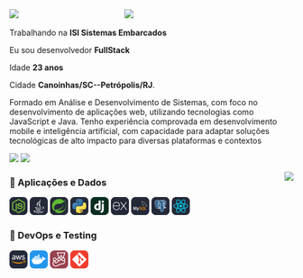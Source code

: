 <img src="https://media3.giphy.com/media/v1.Y2lkPTc5MGI3NjExejVsZXE3cG11ZWNueDNtcmJmazF6bnU1dzZkazh0MGlsYXN6aXYzaiZlcD12MV9pbnRlcm5hbF9naWZfYnlfaWQmY3Q9cw/SHjOSDkKZ18qOHA5B5/giphy.gif" min-width="300px" max-width="300px" width="300px" align="right" >

<img src="https://img.shields.io/static/v1?label=Overview&message=AlexandreJusten&color=f8efd4&style=for-the-badge&logo=GitHub">

<p>

Trabalhando na **ISI Sistemas Embarcados**<br/>

Eu sou desenvolvedor **FullStack**<br/>

Idade **23 anos**<br/>

Cidade **Canoinhas/SC--Petrópolis/RJ**.


Formado em Análise e Desenvolvimento de Sistemas, com foco no desenvolvimento de aplicações web,
utilizando tecnologias como JavaScript e Java. Tenho experiência comprovada em desenvolvimento
mobile e inteligência artificial, com capacidade para adaptar soluções tecnológicas de alto impacto para
diversas plataformas e contextos 

</p>


  <a href="https://www.instagram.com/alexandre.justen" alt="Instagram"  target=”_blank”><img src="https://img.shields.io/badge/-Instagram-f8efd4?style=flat-square&labelColor=545554&logo=instagram&logoColor=white&link=alexandrejustenfilho%22"/></a>
  <a href="https://www.linkedin.com/in/alexandre-justen-filho" alt="Linkedin"  target=”_blank”><img src="https://img.shields.io/badge/-Linkedin-f8efd4?style=flat-square&labelColor=545554&logo=linkedin&logoColor=white&link=alexandrejustenfilho%22"/></a>

<img src="https://github-readme-stats.vercel.app/api?username=alexandrejusten&show_icons=true&theme=dark&cache_seconds=2300" align="right">


### 🔘 Aplicações e Dados
<code><img height="32" src="https://github.com/tandpfun/skill-icons/blob/main/icons/NodeJS-Dark.svg" alt="Node.js"/></code>
<code><img height="32" src="https://github.com/tandpfun/skill-icons/blob/main/icons/Java-Dark.svg" alt="Java"/></code>
<code><img height="32" src="https://github.com/tandpfun/skill-icons/blob/main/icons/Spring-Dark.svg" alt="Spring Boot"/></code>
<code><img height="32" src="https://github.com/tandpfun/skill-icons/blob/main/icons/Python-Dark.svg" alt="Python"/></code>
<code><img height="32" src="https://github.com/tandpfun/skill-icons/blob/main/icons/Django.svg" alt="Django"/></code>
<code><img height="32" src="https://github.com/tandpfun/skill-icons/blob/main/icons/ExpressJS-Dark.svg" alt="Express"/></code>
<code><img height="32" src="https://github.com/tandpfun/skill-icons/blob/main/icons/MySQL-Dark.svg" alt="MySQL"/></code>
<code><img height="32" src="https://github.com/tandpfun/skill-icons/blob/main/icons/PostgreSQL-Dark.svg" alt="PostgreSQL"/></code>
<code><img height="32" src="https://github.com/tandpfun/skill-icons/blob/main/icons/React-Dark.svg" alt="React"/></code>

### 🔘 DevOps e Testing
<code><img height="32" src="https://github.com/tandpfun/skill-icons/blob/main/icons/AWS-Dark.svg" alt="AWS"/></code>
<code><img height="32" src="https://github.com/tandpfun/skill-icons/blob/main/icons/Docker.svg" alt="Docker"/></code>
<code><img height="32" src="https://github.com/tandpfun/skill-icons/blob/main/icons/Jest.svg" alt="Jest"/></code>
<code><img height="32" src="https://github.com/tandpfun/skill-icons/blob/main/icons/Git.svg" alt="Git"/></code>


